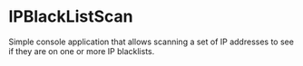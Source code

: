 # IPBlackListScan
Simple console application that allows scanning a set of IP addresses to see if they are on one or more IP blacklists.
